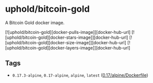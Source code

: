 
# uphold/bitcoin-gold

A Bitcoin Gold docker image.

[![uphold/bitcoin-gold][docker-pulls-image]][docker-hub-url] [![uphold/bitcoin-gold][docker-stars-image]][docker-hub-url] [![uphold/bitcoin-gold][docker-size-image]][docker-hub-url] [![uphold/bitcoin-gold][docker-layers-image]][docker-hub-url]

## Tags

- `0.17.3-alpine`, `0.17-alpine`, `alpine`, `latest` ([0.17/alpine/Dockerfile](https://github.com/uphold/docker-bitcoin-gold/blob/master/0.17/alpine/Dockerfile))